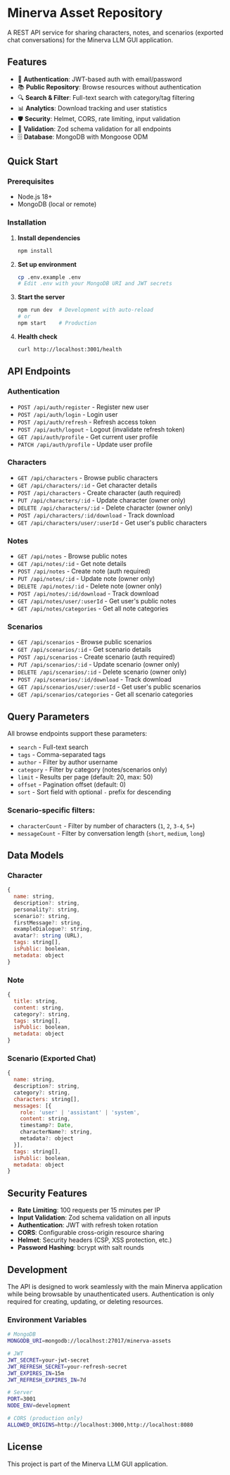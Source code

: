 # Minerva Asset Repository

A REST API service for sharing characters, notes, and scenarios (exported chat conversations) for the Minerva LLM GUI application.

## Features

- 🔐 **Authentication**: JWT-based auth with email/password
- 📚 **Public Repository**: Browse resources without authentication
- 🔍 **Search & Filter**: Full-text search with category/tag filtering
- 📊 **Analytics**: Download tracking and user statistics
- 🛡️ **Security**: Helmet, CORS, rate limiting, input validation
- 📝 **Validation**: Zod schema validation for all endpoints
- 🗄️ **Database**: MongoDB with Mongoose ODM

## Quick Start

### Prerequisites
- Node.js 18+
- MongoDB (local or remote)

### Installation

1. **Install dependencies**
   ```bash
   npm install
   ```

2. **Set up environment**
   ```bash
   cp .env.example .env
   # Edit .env with your MongoDB URI and JWT secrets
   ```

3. **Start the server**
   ```bash
   npm run dev  # Development with auto-reload
   # or
   npm start    # Production
   ```

4. **Health check**
   ```bash
   curl http://localhost:3001/health
   ```

## API Endpoints

### Authentication
- `POST /api/auth/register` - Register new user
- `POST /api/auth/login` - Login user
- `POST /api/auth/refresh` - Refresh access token
- `POST /api/auth/logout` - Logout (invalidate refresh token)
- `GET /api/auth/profile` - Get current user profile
- `PATCH /api/auth/profile` - Update user profile

### Characters
- `GET /api/characters` - Browse public characters
- `GET /api/characters/:id` - Get character details
- `POST /api/characters` - Create character (auth required)
- `PUT /api/characters/:id` - Update character (owner only)
- `DELETE /api/characters/:id` - Delete character (owner only)
- `POST /api/characters/:id/download` - Track download
- `GET /api/characters/user/:userId` - Get user's public characters

### Notes
- `GET /api/notes` - Browse public notes
- `GET /api/notes/:id` - Get note details
- `POST /api/notes` - Create note (auth required)
- `PUT /api/notes/:id` - Update note (owner only)
- `DELETE /api/notes/:id` - Delete note (owner only)
- `POST /api/notes/:id/download` - Track download
- `GET /api/notes/user/:userId` - Get user's public notes
- `GET /api/notes/categories` - Get all note categories

### Scenarios
- `GET /api/scenarios` - Browse public scenarios
- `GET /api/scenarios/:id` - Get scenario details
- `POST /api/scenarios` - Create scenario (auth required)
- `PUT /api/scenarios/:id` - Update scenario (owner only)
- `DELETE /api/scenarios/:id` - Delete scenario (owner only)
- `POST /api/scenarios/:id/download` - Track download
- `GET /api/scenarios/user/:userId` - Get user's public scenarios
- `GET /api/scenarios/categories` - Get all scenario categories

## Query Parameters

All browse endpoints support these parameters:

- `search` - Full-text search
- `tags` - Comma-separated tags
- `author` - Filter by author username
- `category` - Filter by category (notes/scenarios only)
- `limit` - Results per page (default: 20, max: 50)
- `offset` - Pagination offset (default: 0)
- `sort` - Sort field with optional `-` prefix for descending

### Scenario-specific filters:
- `characterCount` - Filter by number of characters (`1`, `2`, `3-4`, `5+`)
- `messageCount` - Filter by conversation length (`short`, `medium`, `long`)

## Data Models

### Character
```javascript
{
  name: string,
  description?: string,
  personality?: string,
  scenario?: string,
  firstMessage?: string,
  exampleDialogue?: string,
  avatar?: string (URL),
  tags: string[],
  isPublic: boolean,
  metadata: object
}
```

### Note
```javascript
{
  title: string,
  content: string,
  category?: string,
  tags: string[],
  isPublic: boolean,
  metadata: object
}
```

### Scenario (Exported Chat)
```javascript
{
  name: string,
  description?: string,
  category?: string,
  characters: string[],
  messages: [{
    role: 'user' | 'assistant' | 'system',
    content: string,
    timestamp?: Date,
    characterName?: string,
    metadata?: object
  }],
  tags: string[],
  isPublic: boolean,
  metadata: object
}
```

## Security Features

- **Rate Limiting**: 100 requests per 15 minutes per IP
- **Input Validation**: Zod schema validation on all inputs
- **Authentication**: JWT with refresh token rotation
- **CORS**: Configurable cross-origin resource sharing
- **Helmet**: Security headers (CSP, XSS protection, etc.)
- **Password Hashing**: bcrypt with salt rounds

## Development

The API is designed to work seamlessly with the main Minerva application while being browsable by unauthenticated users. Authentication is only required for creating, updating, or deleting resources.

### Environment Variables

```bash
# MongoDB
MONGODB_URI=mongodb://localhost:27017/minerva-assets

# JWT
JWT_SECRET=your-jwt-secret
JWT_REFRESH_SECRET=your-refresh-secret
JWT_EXPIRES_IN=15m
JWT_REFRESH_EXPIRES_IN=7d

# Server
PORT=3001
NODE_ENV=development

# CORS (production only)
ALLOWED_ORIGINS=http://localhost:3000,http://localhost:8080
```

## License

This project is part of the Minerva LLM GUI application.